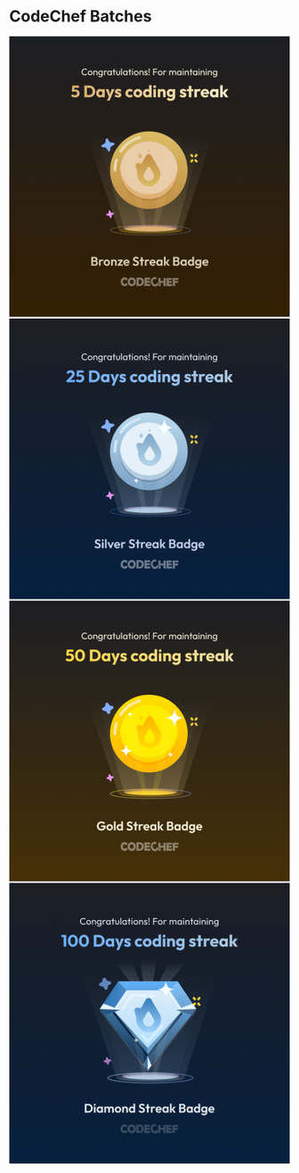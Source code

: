 # CodeChef Batches

![Bronze Badge](CodeChefBadge-Bronze.png)  
![Silver Badge](assets/CodeChefBadge-Silver.png)  
![Gold Badge](assets/CodeChefBadge-Gold.png)  
![Diamond Badge](assets/CodeChefBadge-Diamond.png)
